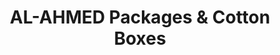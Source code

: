 ---
title: "AL-AHMED Packages & Cotton Boxes"
url: /karachi/al-ahmed-packages-and-cotton-boxes/
shop: wholesale
---